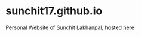 # sunchit17.github.io

Personal Website of Sunchit Lakhanpal, hosted [here](https://sunchit17.github.io)
